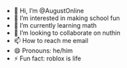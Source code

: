 - 👋 Hi, I’m @AugustOnline
- 👀 I’m interested in making school fun
- 🌱 I’m currently learning math
- 💞️ I’m looking to collaborate on nuthin
- 📫 How to reach me email
- 😄 Pronouns: he/him
- ⚡ Fun fact: roblox is life

<!---
AugustOnline/AugustOnline is a ✨ special ✨ repository because its `README.md` (this file) appears on your GitHub profile.
You can click the Preview link to take a look at your changes.
--->
